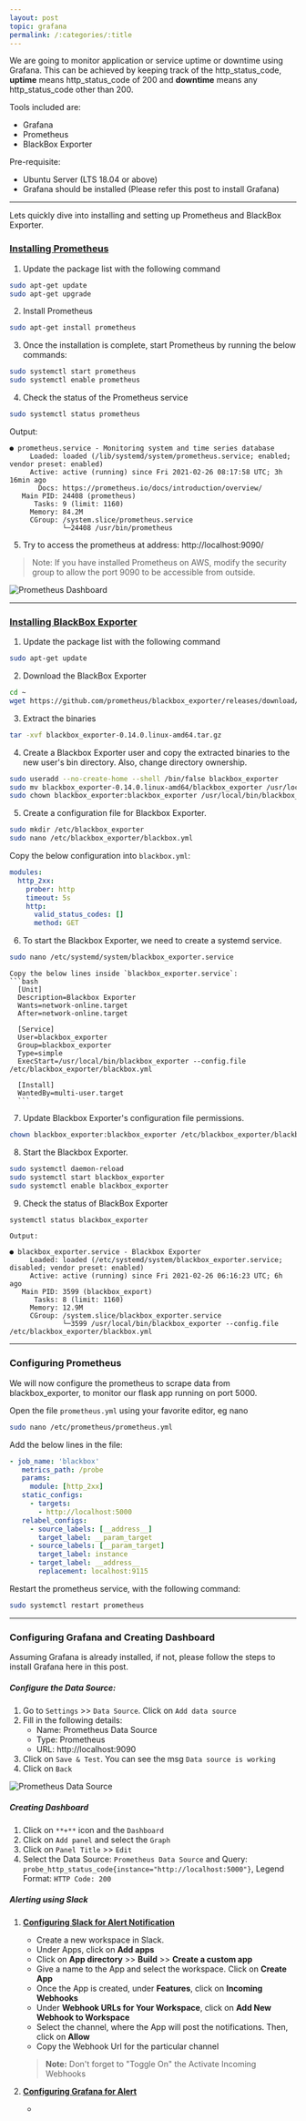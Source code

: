 ```yaml
---
layout: post
topic: grafana
permalink: /:categories/:title
---
```

We are going to monitor application or service uptime or downtime using Grafana. This can be achieved by keeping track of the http_status_code, **uptime** means http_status_code of 200 and **downtime** means any http_status_code other than 200.

Tools included are:

- Grafana
- Prometheus
- BlackBox Exporter

Pre-requisite:

- Ubuntu Server (LTS 18.04 or above)
- Grafana should be installed (Please refer this post to install Grafana)

---

Lets quickly dive into installing and setting up Prometheus and BlackBox Exporter.

<h3><u>Installing Prometheus</u></h3>

1. Update the package list with the following command
```bash
sudo apt-get update
sudo apt-get upgrade
```
2. Install Prometheus
```bash
sudo apt-get install prometheus
```
3. Once the installation is complete, start Prometheus by running the below commands:
```bash
sudo systemctl start prometheus
sudo systemctl enable prometheus
```
4. Check the status of the Prometheus service
```bash
sudo systemctl status prometheus
```
Output:
```
● prometheus.service - Monitoring system and time series database
     Loaded: loaded (/lib/systemd/system/prometheus.service; enabled; vendor preset: enabled)
     Active: active (running) since Fri 2021-02-26 08:17:58 UTC; 3h 16min ago
       Docs: https://prometheus.io/docs/introduction/overview/
   Main PID: 24408 (prometheus)
      Tasks: 9 (limit: 1160)
     Memory: 84.2M
     CGroup: /system.slice/prometheus.service
             └─24408 /usr/bin/prometheus
```
5. Try to access the prometheus at address: http://localhost:9090/
>Note: If you have installed Prometheus on AWS, modify the security group to allow the port 9090 to be accessible from outside.

<img src="assets/images/prometheus_dashboard.png" alt="Prometheus Dashboard">

---

<h3><u>Installing BlackBox Exporter</u></h3>

1. Update the package list with the following command
```bash
sudo apt-get update
```
2. Download the BlackBox Exporter
```bash
cd ~
wget https://github.com/prometheus/blackbox_exporter/releases/download/v0.18.0/blackbox_exporter-0.18.0.linux-amd64.tar.gz
```
3. Extract the binaries
```bash
tar -xvf blackbox_exporter-0.14.0.linux-amd64.tar.gz
```
4. Create a Blackbox Exporter user and copy the extracted binaries to the new user's bin directory. Also, change directory ownership.
```bash
sudo useradd --no-create-home --shell /bin/false blackbox_exporter
sudo mv blackbox_exporter-0.14.0.linux-amd64/blackbox_exporter /usr/local/bin/blackbox_exporter
sudo chown blackbox_exporter:blackbox_exporter /usr/local/bin/blackbox_exporter
```
5. Create a configuration file for Blackbox Exporter.
```bash
sudo mkdir /etc/blackbox_exporter
sudo nano /etc/blackbox_exporter/blackbox.yml
```
Copy the below configuration into `blackbox.yml`:
```yaml
modules:
  http_2xx:
    prober: http
    timeout: 5s
    http:
      valid_status_codes: []
      method: GET
```
6. To start the Blackbox Exporter, we need to create a systemd service.
```bash
sudo nano /etc/systemd/system/blackbox_exporter.service
```

    Copy the below lines inside `blackbox_exporter.service`:
    ```bash
      [Unit]
      Description=Blackbox Exporter
      Wants=network-online.target
      After=network-online.target

      [Service]
      User=blackbox_exporter
      Group=blackbox_exporter
      Type=simple
      ExecStart=/usr/local/bin/blackbox_exporter --config.file /etc/blackbox_exporter/blackbox.yml

      [Install]
      WantedBy=multi-user.target
      ```
7. Update Blackbox Exporter's configuration file permissions.
```bash
chown blackbox_exporter:blackbox_exporter /etc/blackbox_exporter/blackbox.yml
```
8. Start the Blackbox Exporter.
```bash
sudo systemctl daemon-reload
sudo systemctl start blackbox_exporter
sudo systemctl enable blackbox_exporter
```
9. Check the status of BlackBox Exporter
```bash
systemctl status blackbox_exporter
```

    Output:
```
● blackbox_exporter.service - Blackbox Exporter
     Loaded: loaded (/etc/systemd/system/blackbox_exporter.service; disabled; vendor preset: enabled)
     Active: active (running) since Fri 2021-02-26 06:16:23 UTC; 6h ago
   Main PID: 3599 (blackbox_export)
      Tasks: 8 (limit: 1160)
     Memory: 12.9M
     CGroup: /system.slice/blackbox_exporter.service
             └─3599 /usr/local/bin/blackbox_exporter --config.file /etc/blackbox_exporter/blackbox.yml
```

---

<h3>Configuring Prometheus</h3>

We will now configure the prometheus to scrape data from blackbox_exporter, to monitor our flask app running on port 5000.

Open the file `prometheus.yml` using your favorite editor, eg nano
```bash
sudo nano /etc/prometheus/prometheus.yml
```

Add the below lines in the file:

```yaml
- job_name: 'blackbox'
   metrics_path: /probe
   params:
     module: [http_2xx]
   static_configs:
     - targets:
       - http://localhost:5000
   relabel_configs:
     - source_labels: [__address__]
       target_label: __param_target
     - source_labels: [__param_target]
       target_label: instance
     - target_label: __address__
       replacement: localhost:9115
```

Restart the prometheus service, with the following command:
```bash
sudo systemctl restart prometheus
```
---
<h3>Configuring Grafana and Creating Dashboard</h3>

Assuming Grafana is already installed, if not, please follow the steps to install Grafana here in this post.

<h5>Configure the Data Source:</h5>

1. Go to `Settings` >> `Data Source`. Click on `Add data source`
2. Fill in the following details:
    - Name: Prometheus Data Source
    - Type: Prometheus
    - URL: http://localhost:9090
3. Click on `Save & Test`. You can see the msg `Data source is working`
4. Click on `Back`

 <img src="assets/images/Prometheus_Data_Source.png" alt="Prometheus Data Source">

 <h5>Creating Dashboard</h5>

 1. Click on `**+**` icon and the `Dashboard`
 2. Click on `Add panel` and select the `Graph`
 3. Click on `Panel Title` >> `Edit`
 4. Select the Data Source: `Prometheus Data Source` and Query: `probe_http_status_code{instance="http://localhost:5000"}`, Legend Format: `HTTP Code: 200`

 <h5>Alerting using Slack</h5>

 1. **<u>Configuring Slack for Alert Notification</u>**

    * Create a new workspace in Slack.
    * Under Apps, click on **Add apps**
    * Click on **App directory** >> **Build** >> **Create a custom app**
    * Give a name to the App and select the workspace. Click on **Create App**
    * Once the App is created, under **Features**, click on **Incoming Webhooks**
    * Under **Webhook URLs for Your Workspace**, click on **Add New Webhook to Workspace**
    * Select the channel, where the App will post the notifications. Then, click on **Allow**
    * Copy the Webhook Url for the particular channel

    >**Note:** Don't forget to "Toggle On" the Activate Incoming Webhooks

 2. **<u>Configuring Grafana for Alert</u>**

    * 
